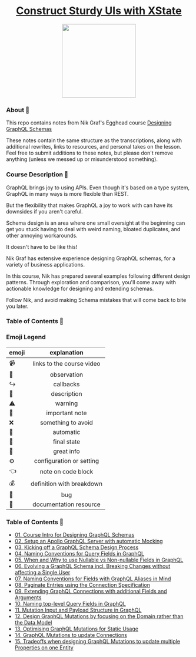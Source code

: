 <h1 align="center"><a href="https://egghead.io/courses/designing-graphql-schemas-99db">Construct Sturdy UIs with XState</a></h1>

<p align="center"><img src="https://d2eip9sf3oo6c2.cloudfront.net/series/square_covers/000/000/405/full/DesignGraphQLSchemas.png" width="200"></p>

### About 🔮

This repo contains notes from Nik Graf's Egghead course [Designing GraphQL Schemas](https://egghead.io/courses/designing-graphql-schemas-99db)

These notes contain the same structure as the transcriptions, along with additional rewrites, links to resources, and personal takes on the lesson. Feel free to submit additions to these notes, but please don't remove anything (unless we messed up or misunderstood something).

### Course Description 🔎

GraphQL brings joy to using APIs. Even though it's based on a type system, GraphQL in many ways is more flexible than REST.

But the flexibility that makes GraphQL a joy to work with can have its downsides if you aren't careful.

Schema design is an area where one small oversight at the beginning can get you stuck having to deal with weird naming, bloated duplicates, and other annoying workarounds.

It doesn't have to be like this!

Nik Graf has extensive experience designing GraphQL schemas, for a variety of business applications.

In this course, Nik has prepared several examples following different design patterns. Through exploration and comparison, you'll come away with actionable knowledge for designing and extending schemas.

Follow Nik, and avoid making Schema mistakes that will come back to bite you later.

### Table of Contents 📜

### Emoji Legend

| emoji |        explanation        |
| ----- | :-----------------------: |
| 📹    | links to the course video |
| 🔮    |        observation        |
| ↪️    |         callbacks         |
| 🔎    |        description        |
| ⚠️    |          warning          |
| 📝    |      important note       |
| ❌    |    something to avoid     |
| 🚙    |         automatic         |
| 🏁    |        final state        |
| 🔑    |        great info         |
| ⚙️    | configuration or setting  |
| 👈    |    note on code block     |
| 💰    | definition with breakdown |
| 🐛    |            bug            |
| 📄    |  documentation resource   |

### Table of Contents 📜

- [01. Course Intro for Designing GraphQL Schemas](notes/01-course-intro-for-designing-graphql-schemas.md)
- [02. Setup an Apollo GraphQL Server with automatic Mocking](notes/02-setup-an-apollo-graphql-server-with-automatic-mocking.md)
- [03. Kicking off a GraphQL Schema Design Process](notes/03-kicking-off-a-graphql-schema-design-process.md)
- [04. Naming Conventions for Query Fields in GraphQL](notes/04-naming-conventions-for-query-fields-in-graphql.md)
- [05. When and Why to use Nullable vs Non-nullable Fields in GraphQL](notes/05-when-and-why-to-use-nullable-vs-non-nullable-fields-in-graphql.md)
- [06. Evolving a GraphQL Schema incl. Breaking Changes without affecting a Single User](notes/06-evolving-a-graphql-schema-incl-breaking-changes-without-affecting-a-single-user.md)
- [07. Naming Conventions for Fields with GraphQL Aliases in Mind](notes/07-naming-conventions-for-fields-with-graphql-aliases-in-mind.md)
- [08. Paginate Entries using the Connection Specification](notes/08-paginate-entries-using-the-connection-specification.md)
- [09. Extending GraphQL Connections with additional Fields and Arguments](notes/09-extending-graphql-connections-with-additional-fields-and-arguments.md)
- [10. Naming top-level Query Fields in GraphQL](notes/10-naming-top-level-query-fields-in-graphql.md)
- [11. Mutation Input and Payload Structure in GraphQL](notes/11-mutation-input-payload-structure-in-graphql.md)
- [12. Design GraphQL Mutations by focusing on the Domain rather than the Data Model](notes/12-design-graphql-mutations-by-focusin-on-the-domain-rather-than-the-data-model.md)
- [13. Optimising GraphQL Mutations for Static Usage](notes/13-optimising-graphql-mutations-for-static-usage.md)
- [14. GraphQL Mutations to update Connections](notes/14-graphql-mutations-to-update-connections.md)
- [15. Tradeoffs when designing GraphQL Mutations to update multiple Properties on one Entity](notes/15-tradeoffs-when-designing-graphql-mutations-to-update-multiple-properties-on-one-entity.md)
